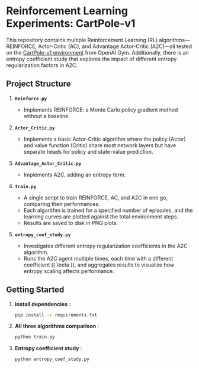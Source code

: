 # Reinforcement Learning Experiments: CartPole-v1

This repository contains multiple Reinforcement Learning (RL) algorithms—REINFORCE, Actor-Critic (AC), and Advantage Actor-Critic (A2C)—all tested on the [CartPole-v1 environment](https://www.gymlibrary.dev/environments/classic_control/cart_pole/) from OpenAI Gym. Additionally, there is an entropy coefficient study that explores the impact of different entropy regularization factors in A2C.

## Project Structure


1. **`Reinforce.py`**  
   - Implements REINFORCE: a Monte Carlo policy gradient method without a baseline.

2. **`Actor_Critic.py`**  
   - Implements a basic Actor-Critic algorithm where the policy (Actor) and value function (Critic) share most network layers but have separate heads for policy and state-value prediction.

3. **`Advantage_Actor_Critic.py`**  
   - Implements A2C, adding an entropy term.  

4. **`train.py`**  
   - A single script to train REINFORCE, AC, and A2C in one go, comparing their performances.  
   - Each algorithm is trained for a specified number of episodes, and the learning curves are plotted against the total environment steps.  
   - Results are saved to disk in PNG plots.

5. **`entropy_coef_study.py`**  
   - Investigates different entropy regularization coefficients in the A2C algorithm.  
   - Runs the A2C agent multiple times, each time with a different coefficient (\( \beta \)), and aggregates results to visualize how entropy scaling affects performance.

## Getting Started

1. **install dependencies** :
   ```bash
   pip install -r requirements.txt
2. **All three algorithms comparison** :
   ```bash
   python train.py
3. **Entropy coefficient study** :
   ```bash
   python entropy_coef_study.py
